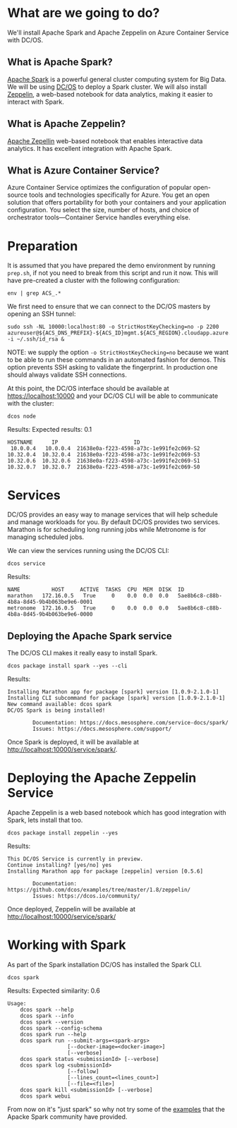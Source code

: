 # What are we going to do?

We'll install Apache Spark and Apache Zeppelin on Azure Container
Service with DC/OS.

## What is Apache Spark?

[Apache Spark](https://spark.apache.org/) is a powerful general cluster
computing system for Big Data. We will be
using [DC/OS](https://dcos.io/) to deploy a Spark cluster. We will
also install [Zeppelin](https://zeppelin.apache.org/), a web-based
notebook for data analytics, making it easier to interact with Spark.

## What is Apache Zeppelin?

[Apache Zepellin](http://zeppelin.apache.org/) web-based notebook that
enables interactive data analytics. It has excellent integration with
Apache Spark.

## What is Azure Container Service?

Azure Container Service optimizes the configuration of popular
open-source tools and technologies specifically for Azure. You get an
open solution that offers portability for both your containers and
your application configuration. You select the size, number of hosts,
and choice of orchestrator tools—Container Service handles everything
else.

# Preparation

It is assumed that you have prepared the demo environment by running
`prep.sh`, if not you need to break from this script and run it
now. This will have pre-created a cluster with the following
configuration:

```
env | grep ACS_.*
```

We first need to ensure that we can connect to the DC/OS masters by
opening an SSH tunnel:

```
sudo ssh -NL 10000:localhost:80 -o StrictHostKeyChecking=no -p 2200 azureuser@${ACS_DNS_PREFIX}-${ACS_ID}mgmt.${ACS_REGION}.cloudapp.azure.com -i ~/.ssh/id_rsa &
```

NOTE: we supply the option `-o StrictHostKeyChecking=no` because we
want to be able to run these commands in an automated fashion for
demos. This option prevents SSH asking to validate the fingerprint. In
production one should always validate SSH connections.

At this point, the DC/OS interface should be available
at [https://localhost:10000](https://localhost:10000) and your DC/OS CLI will be
able to communicate with the cluster:

```
dcos node
```

Results:  Expected results: 0.1

```
HOSTNAME      IP                        ID
 10.0.0.4   10.0.0.4  21638e0a-f223-4598-a73c-1e991fe2c069-S2
10.32.0.4  10.32.0.4  21638e0a-f223-4598-a73c-1e991fe2c069-S3
10.32.0.6  10.32.0.6  21638e0a-f223-4598-a73c-1e991fe2c069-S1
10.32.0.7  10.32.0.7  21638e0a-f223-4598-a73c-1e991fe2c069-S0
```

# Services

DC/OS provides an easy way to manage services that will help schedule
and manage workloads for you. By default DC/OS provides two
services. Marathon is for scheduling long running jobs while Metronome
is for managing scheduled jobs.

We can view the services running using the DC/OS CLI:

```
dcos service
```

Results:

```
NAME          HOST     ACTIVE  TASKS  CPU  MEM  DISK  ID
marathon   172.16.0.5   True     0    0.0  0.0  0.0   5ae8b6c8-c88b-4b8a-8d45-9b4b063be9e6-0001
metronome  172.16.0.5   True     0    0.0  0.0  0.0   5ae8b6c8-c88b-4b8a-8d45-9b4b063be9e6-0000
```

## Deploying the Apache Spark service

The DC/OS CLI makes it really easy to install Spark.

```
dcos package install spark --yes --cli
```

Results:

```
Installing Marathon app for package [spark] version [1.0.9-2.1.0-1]
Installing CLI subcommand for package [spark] version [1.0.9-2.1.0-1]
New command available: dcos spark
DC/OS Spark is being installed!

        Documentation: https://docs.mesosphere.com/service-docs/spark/
        Issues: https://docs.mesosphere.com/support/
```

Once Spark is deployed, it will be available
at [http://localhost:10000/service/spark/](http://localhost:10000/service/spark/).

# Deploying the Apache Zeppelin Service

Apache Zeppelin is a web based notebook which has good integration
with Spark, lets install that too.

```
dcos package install zeppelin --yes
```

Results:

```
This DC/OS Service is currently in preview.
Continue installing? [yes/no] yes
Installing Marathon app for package [zeppelin] version [0.5.6]

        Documentation: https://github.com/dcos/examples/tree/master/1.8/zeppelin/
	    Issues: https://dcos.io/community/				
```

Once deployed, Zeppelin will be available
at [http://localhost:10000/service/spark/](http://localhost:10000/service/spark/)

# Working with Spark

As part of the Spark installation DC/OS has installed the Spark CLI.

```
dcos spark 
```

Results: Expected similarity: 0.6

```
Usage:
    dcos spark --help
    dcos spark --info
    dcos spark --version
    dcos spark --config-schema
    dcos spark run --help
    dcos spark run --submit-args=<spark-args>
                   [--docker-image=<docker-image>]
                   [--verbose]
    dcos spark status <submissionId> [--verbose]
    dcos spark log <submissionId>
                   [--follow]
                   [--lines_count=<lines_count>]
                   [--file=<file>]
    dcos spark kill <submissionId> [--verbose]
    dcos spark webui																																   
```

From now on it's "just spark" so why not try some of
the [examples](http://spark.apache.org/examples.html) that the Apacke
Spark community have provided.

